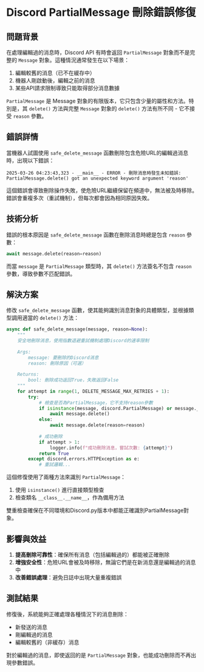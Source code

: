 # Discord PartialMessage 刪除錯誤修復

## 問題背景

在處理編輯過的消息時，Discord API 有時會返回 `PartialMessage` 對象而不是完整的 `Message` 對象。這種情況通常發生在以下場景：

1. 編輯較舊的消息（已不在緩存中）
2. 機器人剛啟動後，編輯之前的消息
3. 某些API請求限制導致只能取得部分消息數據

`PartialMessage` 是 Message 對象的有限版本，它只包含少量的屬性和方法。特別是，其 `delete()` 方法與完整 `Message` 對象的 `delete()` 方法有所不同 - 它不接受 `reason` 參數。

## 錯誤詳情

當機器人試圖使用 `safe_delete_message` 函數刪除包含危險URL的編輯過消息時，出現以下錯誤：

```
2025-03-26 04:23:43,323 - __main__ - ERROR - 刪除消息時發生未知錯誤: PartialMessage.delete() got an unexpected keyword argument 'reason'
```

這個錯誤會導致刪除操作失敗，使危險URL繼續保留在頻道中，無法被及時移除。錯誤會重複多次（重試機制），但每次都會因為相同原因失敗。

## 技術分析

錯誤的根本原因是 `safe_delete_message` 函數在刪除消息時總是包含 `reason` 參數：

```python
await message.delete(reason=reason)
```

而當 `message` 是 `PartialMessage` 類型時，其 `delete()` 方法簽名不包含 `reason` 參數，導致參數不匹配錯誤。

## 解決方案

修改 `safe_delete_message` 函數，使其能夠識別消息對象的具體類型，並根據類型調用適當的 `delete()` 方法：

```python
async def safe_delete_message(message, reason=None):
    """
    安全地刪除消息，使用指數退避重試機制處理Discord的速率限制
    
    Args:
        message: 要刪除的Discord消息
        reason: 刪除原因（可選）
    
    Returns:
        bool: 刪除成功返回True，失敗返回False
    """
    for attempt in range(1, DELETE_MESSAGE_MAX_RETRIES + 1):
        try:
            # 檢查是否為PartialMessage，它不支持reason參數
            if isinstance(message, discord.PartialMessage) or message.__class__.__name__ == 'PartialMessage':
                await message.delete()
            else:
                await message.delete(reason=reason)
            
            # 成功刪除
            if attempt > 1:
                logger.info(f"成功刪除消息，嘗試次數: {attempt}")
            return True
        except discord.errors.HTTPException as e:
            # 重試邏輯...
```

這個修復使用了兩種方法來識別 `PartialMessage`：
1. 使用 `isinstance()` 進行直接類型檢查
2. 檢查類名 `__class__.__name__`，作為備用方法

雙重檢查確保在不同環境和Discord.py版本中都能正確識別PartialMessage對象。

## 影響與效益

1. **提高刪除可靠性**：確保所有消息（包括編輯過的）都能被正確刪除
2. **增強安全性**：危險URL會被及時移除，無論它們是在新消息還是編輯過的消息中
3. **改善錯誤處理**：避免日誌中出現大量重複錯誤

## 測試結果

修復後，系統能夠正確處理各種情況下的消息刪除：
- 新發送的消息
- 剛編輯過的消息
- 編輯較舊的（非緩存）消息

對於編輯過的消息，即使返回的是 `PartialMessage` 對象，也能成功刪除而不再出現參數錯誤。 